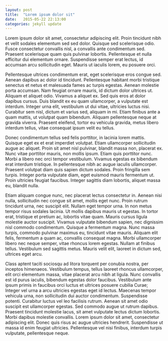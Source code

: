 ```yaml
---
layout: post
title:  "Lorem ipsum dolor sit"
date:   2015-05-22 22:13:00
categories: jekyll update
---
```



Lorem ipsum dolor sit amet, consectetur adipiscing elit. Proin tincidunt nibh
et velit sodales elementum sed sed dolor. Quisque sed scelerisque odio. Fusce
consectetur convallis nisl, a convallis ante condimentum sed. Praesent
scelerisque quam quis pulvinar lobortis. Pellentesque et nulla efficitur dui
elementum ornare. Suspendisse semper erat lectus, id accumsan arcu sollicitudin
eget. Mauris ut iaculis lorem, eu posuere orci.

Pellentesque ultrices condimentum erat, eget scelerisque eros congue sed.
Aenean dapibus ac dolor id tincidunt. Pellentesque habitant morbi tristique
senectus et netus et malesuada fames ac turpis egestas. Aenean molestie porta
accumsan. Nam feugiat ornare mauris, id dictum dolor ultrices ut. Aliquam et
aliquet odio. Vivamus a aliquet ex. Sed quis eros at dolor dapibus cursus. Duis
blandit ex eu quam ullamcorper, a vulputate est interdum. Integer urna elit,
vestibulum ut dui vitae, ultricies luctus nisi. Curabitur sem nisl, dictum et
varius sed, aliquam in mi. Etiam finibus ante a quam mattis, ut volutpat quam
bibendum. Aliquam pellentesque neque at gravida viverra. Praesent eleifend,
tortor eu vehicula gravida, metus libero interdum tellus, vitae consequat ipsum
velit eu tellus.

Donec condimentum tellus sed felis porttitor, in lacinia lorem mattis. Quisque
eget ex et erat imperdiet volutpat. Etiam ullamcorper sollicitudin augue ac
aliquet. Proin sit amet nisl pulvinar, blandit massa non, placerat ex. Nunc
vitae porttitor mauris, non mollis ipsum. Etiam quis porttitor nunc. Morbi
a libero nec orci tempor vestibulum. Vivamus egestas ex bibendum erat interdum
tristique. In pellentesque nibh ac augue iaculis ullamcorper. Praesent volutpat
diam quis sapien dictum sodales. Proin fringilla sem turpis. Integer porta
vulputate diam, eget euismod mauris fermentum ut. Proin ultricies feugiat
faucibus. Integer sagittis diam lobortis, aliquet massa eu, blandit nulla.

Etiam aliquam congue nunc, nec placerat lectus consectetur in. Aenean nisi
nulla, sollicitudin nec congue sit amet, mollis eget nunc. Proin rutrum
tincidunt urna, nec suscipit elit. Nullam eget tempor urna. In non metus tempor
risus sodales lacinia. Ut mollis dapibus mauris ut egestas. In tortor erat,
tristique et pretium ac, lobortis vitae quam. Mauris cursus ligula molestie
auctor suscipit. Vivamus vulputate bibendum sapien, nec dignissim nisl commodo
condimentum. Quisque a fermentum magna. Nunc massa turpis, commodo pulvinar
maximus eu, tincidunt vitae mauris. Aliquam elit felis, fermentum a quam ac,
convallis consequat magna. Morbi ullamcorper libero nec neque semper, vitae
rhoncus lorem egestas. Nullam at finibus tellus. Vestibulum sed sagittis metus.
Mauris velit elit, laoreet in dictum sed, ultrices eget arcu.

Class aptent taciti sociosqu ad litora torquent per conubia nostra, per
inceptos himenaeos. Vestibulum tempus, tellus laoreet rhoncus ullamcorper, elit
orci elementum massa, vitae placerat arcu nibh at ligula. Nunc convallis est id
purus iaculis, bibendum egestas dolor faucibus. Vestibulum ante ipsum primis in
faucibus orci luctus et ultrices posuere cubilia Curae; Integer vel urna a arcu
ultricies egestas eget id lectus. Maecenas tempor vehicula urna, non
sollicitudin dui auctor condimentum. Suspendisse potenti. Curabitur luctus vel
leo facilisis rutrum. Aenean sit amet odio suscipit est ullamcorper egestas.
Sed commodo augue ut rutrum dapibus. Praesent tincidunt molestie lacus, sit
amet vulputate lectus dictum lobortis. Morbi dapibus molestie convallis. Lorem
ipsum dolor sit amet, consectetur adipiscing elit. Donec quis risus ac augue
ultricies hendrerit. Suspendisse ut massa id enim feugiat ultricies.
Pellentesque vel nisi finibus, interdum turpis vulputate, pellentesque neque. 

